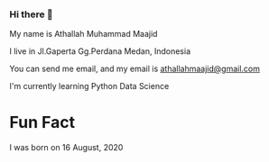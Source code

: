 ### Hi there 👋
My name is Athallah Muhammad Maajid

I live in Jl.Gaperta Gg.Perdana Medan, Indonesia

You can send me email, and my email is athallahmaajid@gmail.com

I'm currently learning Python Data Science
# Fun Fact
I was born on 16 August, 2020
<!--
**athallahmaajid/athallahmaajid** is a ✨ _special_ ✨ repository because its `README.md` (this file) appears on your GitHub profile.

Here are some ideas to get you started:

- 🔭 I’m currently working on ...
- 🌱 I’m currently learning ...
- 👯 I’m looking to collaborate on ...
- 🤔 I’m looking for help with ...
- 💬 Ask me about ...
- 📫 How to reach me: ...
- 😄 Pronouns: ...
- ⚡ Fun fact: ...
-->
